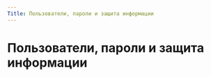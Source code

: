```yaml
---
Title: Пользователи, пароли и защита информации
---
```


Пользователи, пароли и защита информации
========================================
